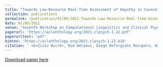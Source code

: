 ```yaml
---
title: "Towards Low-Resource Real-Time Assessment of Empathy in Counselling"
collection: publications
permalink: /publication/01/06/2021-Towards-Low-Resource-Real-Time-Assessment-of-Empathy-in-Counselling
date: 01/06/2021
venue: 'Seventh Workshop on Computational Linguistics and Clinical Psychology: Improving Access (co-located with NAACL 2021)'
paperurl: 'https://aclanthology.org/2021.clpsych-1.22.pdf'
paperurltext: 'pdf'
bibtex: 'https://aclanthology.org/2021.clpsych-1.22.bib'
citation: ' <b>Zixiu Wu</b>, Rim Helaoui, Diego Reforgiato Recupero, Daniele Riboni. Towards Low-Resource Real-Time Assessment of Empathy in Counselling. In <i>Proceedings of the Seventh Workshop on Computational Linguistics and Clinical Psychology: Improving Access</i>, 2021.'
---
```


<a href='https://aclanthology.org/2021.clpsych-1.22.pdf'>Download paper here</a>
